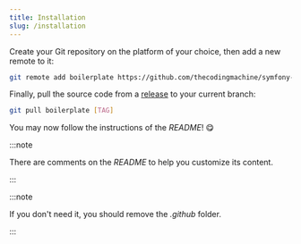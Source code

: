 ```yaml
---
title: Installation
slug: /installation
---
```


Create your Git repository on the platform of your choice, then add a new remote to it:

```bash title="console"
git remote add boilerplate https://github.com/thecodingmachine/symfony-boilerplate.git
```

Finally, pull the source code from a [release](https://github.com/thecodingmachine/symfony-boilerplate/tags) to 
your current branch:

```bash script title="console"
git pull boilerplate [TAG]
```

You may now follow the instructions of the *README*! 😋

:::note

There are comments on the *README* to help you customize its content.

:::

:::note

If you don't need it, you should remove the *.github* folder.

:::





